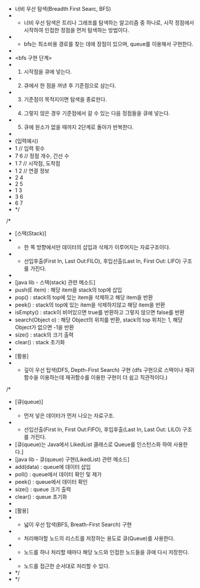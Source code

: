 * 너비 우선 탐색(Breadth First Searc, BFS)
* - 너비 우선 탐색은 트리나 그래프를 탐색하는 알고리즘 중 하나로, 시작 정점에서 시작하여 인접한 정점을 먼저 탐색하는 방법이다.
* - bfs는 최소비용 경로를 찾는 데에 장점이 있으며, queue를 이용해서 구현한다.
*
* <bfs 구현 단계>
* 1. 시작점을 큐에 넣는다.
* 2. 큐에서 한 점을 꺼낸 후 기준점으로 삼는다.
* 3. 기준점이 목적지이면 탐색을 종료한다.
* 4. 그렇지 않은 경우 기준점에서 갈 수 있는 다음 정점들을 큐에 넣는다.
* 5. 큐에 원소가 없을 때까지 2단계로 돌아가 반복한다.
*
* (입력예시)
* 1 // 입력 횟수
* 7 6 // 정점 개수, 간선 수
* 1 7 // 시작점, 도착점
* 1 2 // 연결 정보
* 2 4
* 2 5
* 1 3
* 3 6
* 6 7
* */

/*
* [스택(Stack)]
* - 한 쪽 방향에서만 데이터의 삽입과 삭제가 이루어지는 자료구조이다.
* - 선입후출(First In, Last Out:FILO), 후입선출(Last In, First Out: LIFO) 구조를 가진다.
*
* [java lib - 스택(stack) 관련 메소드]
* push(E item) : 해당 item을 stack의 top에 삽입
* pop() : stack의 top에 있는 item을 삭제하고 해당 item을 반환
* peek() : stack의 top에 있는 item을 삭제하지않고 해당 item을 반환
* isEmpty() : stack이 비어있으면 true를 반환하고 그렇지 않으면 false를 반환
* search(Object o) : 해당 Object의 위치를 반환, stack의 top 위치는 1, 해당 Object가 없으면 -1을 반환
* size() : stack의 크기 출력
* clear() : stack 초기화
*
* [활용]
* - 깊이 우선 탑색(DFS, Depth-First Search) 구현 (dfs 구현으로 스택이나 재귀함수을 이용하는데 재귀함수를 이용한 구현이 더 쉽고 직관적이다.)

/*
* [큐(queue)]
* - 먼저 넣은 데이터가 먼저 나오는 자료구조.
* - 선입선출(First In, First Out:FIFO), 후입후출(Last In, Last Out: LILO) 구조를 가진다.
* [큐(queue)는 Java에서 LikedList 클래스로 Queue를 인스턴스화 하여 사용한다.]
* [java lib - 큐(queue) 구현(LikedList) 관련 메소드]
* add(data) : queue에 데이터 삽입
* poll() : queue에서 데이터 확인 및 제가
* peek() : queue에서 데이터 확인
* size() : queue 크기 출력
* clear() : queue 초기화
*
* [활용]
* - 넓이 우선 탑색(BFS, Breath-First Search) 구현
*   - 처리해야할 노드의 리스트를 저장하는 용도로 큐(Queue)를 사용한다.
*   - 노드를 하나 처리할 때마다 해당 노드와 인접한 노드들을 큐에 다시 저장한다.
*   - 노드를 접근한 순서대로 처리할 수 있다.
* */
* */
